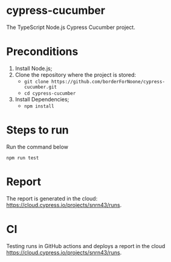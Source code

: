 # cypress-cucumber

The TypeScript Node.js Cypress Сucumber project.

# Preconditions

1. Install Node.js;
2. Clone the repository where the project is stored:
    - `git clone https://github.com/borderForNoone/cypress-cucumber.git`
    - `cd cypress-cucumber`
3. Install Dependencies;
    - `npm install`

# Steps to run

Run the command below

```
npm run test
```

# Report

The report is generated in the cloud: https://cloud.cypress.io/projects/snrn43/runs.

# CI

Testing runs in GitHub actions and deploys a report in the cloud https://cloud.cypress.io/projects/snrn43/runs.
